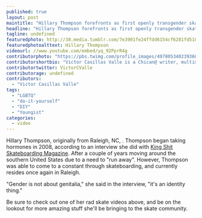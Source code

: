 ```yaml
---
published: true
layout: post
maintitle: "Hillary Thompson forefronts as first openly transgender skateboarder- {Young}ist"
headline: "Hillary Thompson forefronts as first openly transgender skateboarder"
tagline: undefined
featuredphoto: http://38.media.tumblr.com/7e3901fe24ffdd6154cf6281fd51854b/tumblr_namkz5Gi0z1sm7wrao1_1280.png
featuredphotoalttext: Hillary Thompson
videourl: //www.youtube.com/embed/yq_92PprR4g
contributorphoto: "https://pbs.twimg.com/profile_images/497805340239360000/Munp5VCa.jpeg"
contributorshortbio: "Victor Casillas Valle is a Chican@ writer, multimedia journalist, radio host, editor, poet, musician, and music industry professional." 
contributortwitter: VictorCValle
contributorage: undefined
contributors: 
  - "Victor Casillas Valle"
tags: 
  - "LGBTQ"
  - "do-it-yourself"
  - "DIY"
  - "Youngist"
categories: 
  - video
---
```


Hillary Thompson, originally from Raleigh, NC, . Thompson began taking hormones in 2008, according to an interview she did with <a href="http://kingshitmag.com/videos/215-hillary-thompson-interview">King Shit Skateboarding Magazine</a>. After a couple of years moving around the southern United States due to a need to "run away". However, Thompson was able to come to a constant through skateboarding, and currently resides once again in Raleigh. 

"Gender is not about genitalia," she said in the interview, "it's an identity thing."

Be sure to check out one of her rad skate videos above, and be on the lookout for more amazing stuff she'll be bringing to the skate community. 
